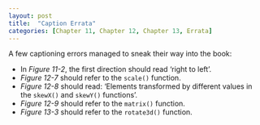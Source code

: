 ```yaml
---
layout: post
title:  "Caption Errata"
categories: [Chapter 11, Chapter 12, Chapter 13, Errata]
---
```


A few captioning errors managed to sneak their way into the book:

- In _Figure 11-2_, the first direction should read ‘right to left’.
- _Figure 12-7_ should refer to the `scale()` function.
- _Figure 12-8_ should read: ‘Elements transformed by different values in the `skewX()` and `skewY()` functions’.
- _Figure 12-9_ should refer to the `matrix()` function.
- _Figure 13-3_ should refer to the `rotate3d()` function.
